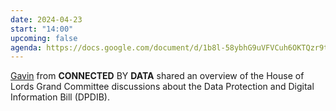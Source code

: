 ```yaml
---
date: 2024-04-23
start: "14:00"
upcoming: false
agenda: https://docs.google.com/document/d/1b8l-58ybhG9uVFVCuh6OKTQzr9txOOSHJw1yeAtTGO4/edit?usp=sharing
---
```

[Gavin](https://connectedbydata.org/people/gavin-freeguard) from **CONNECTED** BY **DATA** shared an overview of the House of Lords Grand Committee discussions about the Data Protection and Digital Information Bill (DPDIB).